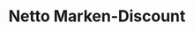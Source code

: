 ---
title: "Netto Marken-Discount"
url: /waldkraiburg/netto-marken-discount-aussiger-strasse/
shop: Supermarkt
---